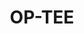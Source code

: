 ---
image:
  featured: 'true'
  path: /assets/images/projects/op-tee.png
permalink: /engineering/projects/op-tee/
project_link_name: op-tee
project_url: https://www.op-tee.org
statsAvailable: 'false'
title: OP-TEE
---